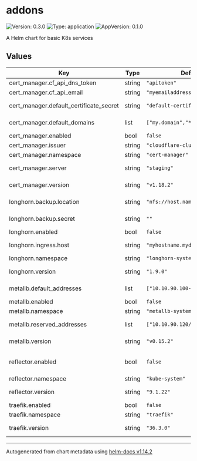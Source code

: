 # addons

![Version: 0.3.0](https://img.shields.io/badge/Version-0.3.0-informational?style=flat-square) ![Type: application](https://img.shields.io/badge/Type-application-informational?style=flat-square) ![AppVersion: 0.1.0](https://img.shields.io/badge/AppVersion-0.1.0-informational?style=flat-square)

A Helm chart for basic K8s services

## Values

| Key | Type | Default | Description |
|-----|------|---------|-------------|
| cert_manager.cf_api_dns_token | string | `"apitoken"` | cloudflare API token |
| cert_manager.cf_api_email | string | `"myemailaddress"` | cloudflare email address |
| cert_manager.default_certificate_secret | string | `"default-certificate-secret"` | name of the secret that will hold the default certificate |
| cert_manager.default_domains | list | `["my.domain","*.my.domain"]` | list of domains to be valid in the default certificate |
| cert_manager.enabled | bool | `false` | flag to enable or disable cert-manager |
| cert_manager.issuer | string | `"cloudflare-clusterissuer"` | name of the ClusterIssuer to be created |
| cert_manager.namespace | string | `"cert-manager"` | target namespace for cert-manager |
| cert_manager.server | string | `"staging"` | LetsEncrypt server to use, should be `staging` or `production` |
| cert_manager.version | string | `"v1.18.2"` | version of cert-manager helm chart from https://charts.jetstack.io |
| longhorn.backup.location | string | `"nfs://host.name:/export/path"` | backup target for longhorn volumes, and optional secret with credentials |
| longhorn.backup.secret | string | `""` | optional, existing, secret if neededd to access the backup location |
| longhorn.enabled | bool | `false` | flag to enable or disable longhorn |
| longhorn.ingress.host | string | `"myhostname.mydomain"` | hostname for ingress to the longhorn dasshboard |
| longhorn.namespace | string | `"longhorn-system"` | target namespace for longhorn |
| longhorn.version | string | `"1.9.0"` | version of the longhorn helm chart from https://charts.longhorn.io |
| metallb.default_addresses | list | `["10.10.90.100-10.10.90.110"]` | list of address ranges for automatically assignable addresses |
| metallb.enabled | bool | `false` | flag to enable or disable metallb |
| metallb.namespace | string | `"metallb-system"` | target namespace for metallb |
| metallb.reserved_addresses | list | `["10.10.90.120/30"]` | list of address ranges that need to be explictly requested for an Ingress/Service |
| metallb.version | string | `"v0.15.2"` | version of the metallb chart from https://metallb.github.io/metallb |
| reflector.enabled | bool | `false` | flag to enable or disable the deployment of https://github.com/emberstack/kubernetes-reflector |
| reflector.namespace | string | `"kube-system"` | target namespace for reflector |
| reflector.version | string | `"9.1.22"` | version of reflector helm chart from https://emberstack.github.io/helm-charts |
| traefik.enabled | bool | `false` | flag to enable or disable traefik |
| traefik.namespace | string | `"traefik"` | target namespace for traefik |
| traefik.version | string | `"36.3.0"` | version of the traefik helm chart from https://traefik.github.io/charts |

----------------------------------------------
Autogenerated from chart metadata using [helm-docs v1.14.2](https://github.com/norwoodj/helm-docs/releases/v1.14.2)

